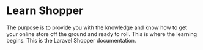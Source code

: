 # Learn Shopper

The purpose is to provide you with the knowledge and know how to get your online store off the ground and ready to roll. 
This is where the learning begins. This is the Laravel Shopper documentation.
